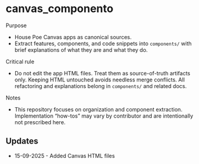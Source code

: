 # canvas_componento

Purpose
- House Poe Canvas apps as canonical sources.
- Extract features, components, and code snippets into `components/` with brief explanations of what they are and what they do.

Critical rule
- Do not edit the app HTML files. Treat them as source-of-truth artifacts only. Keeping HTML untouched avoids needless merge conflicts. All refactoring and explanations belong in `components/` and related docs.

Notes
- This repository focuses on organization and component extraction. Implementation “how-tos” may vary by contributor and are intentionally not prescribed here.

## Updates

- 15-09-2025 - Added Canvas HTML files
